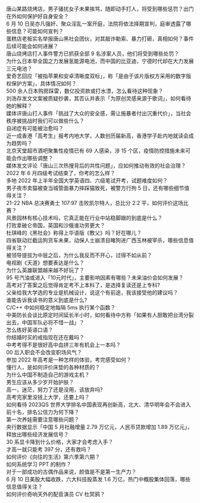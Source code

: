 唐山某路烧烤店，男子骚扰女子未果挨骂，随即动手打人，将受到哪些惩罚？出门在外如何保护好自身安全？  
6 月 10 日吴亦凡强奸、聚众淫乱一案开庭，法院将依法择期宣判，庭审透露了哪些信息？可能如何宣判？  
蛋糕店老板实名举报唐山黑社会团伙，对其敲诈勒索、暴力打砸，真相如何？事件后续可能会如何进展？  
唐山烧烤店打人事件警方已抓获全部 9 名涉案人员，他们将受到哪些处罚？  
为什么日本举全国之力发展氢能源电池，而中国的比亚迪，宁德时代却在大力发展三元电池？  
爱奇艺回应「被指苹果和安卓清晰度双标」，称「是由于该片版权方采用的数字版权保护方案」，具体情况如何？  
500 余人日本购房踩雷，数亿投资款或打水漂，怎么看待这种现象？  
刘浩存发文文案被质疑抄袭，其否认并表示「为原创灵感来源于歌词」，如何看待她的解释？  
媒体评唐山打人事件「挑战了大众的安全感，需让施暴者付出沉重代价」，当社会秩序被挑战时我们可以做些什么？  
自闭症有可能被治愈吗？  
近一成香港「高考生」报考内地大学，人数创历届新高，香港学子赴内地就读会成为趋势吗？  
北京天堂超市酒吧聚集性疫情已有 69 人感染，涉 15 个区，疫情防控措施未来可能会作出哪些调整？  
媒体发文评论「唐山三次热搜背后的共性问题」，应如何推动有效的社会治理？  
2022 年 6 月四级考试结束了，你考的怎么样？  
多地 2022 年上半年全国大学英语四、六级笔试开考，试题难度如何？  
男子夜市卖猫被查当城管面暴力摔踩猫致死，被警方行拘 5 日，还有哪些细节值得关注？  
21-22 NBA 总决赛勇士 107:97 击败凯尔特人，总比分 2:2 平，如何评价这场比赛？  
风景园林有核心技术吗，它真正能在行业中站稳脚跟的到底是什么？  
打败拿破仑帝国，英国和沙俄谁功劳更大？  
杜琪峰的《黑社会》称得上华语版《教父》吗？好在哪儿？  
四省联动拦截运狗货车未果，动保人士崩溃目睹狗进广西玉林被宰杀，哪些信息值得关注？  
被领导提拔为中层之后，为什么我反而不开心，过得不如从前？  
电视剧《天道》想要表达是什么？  
为什么英雄联盟越来越不好玩了？  
95 号汽油或进入「10元时代」，主要影响因素有哪些？未来油价会如何发展？  
高考对了答案之后觉得肯定考不上本科了，是选择复读还是上专科?  
父亲给我大学选的专业是机械设计，说这个有前途，我该接受他的建议吗？  
谁能告诉我读书的意义到底是什么?  
C/C++ 中如何稳定地每隔 5ms 执行某个函数？  
中美防长会谈比原定时间延长半小时，如何看待中方称「如果有人胆敢把台湾分裂出去，中国军队必将不惜一战」？  
怎么练好英语口语？  
你结婚时买的戒指现在还在戴吗？  
中考考得不是很好高中血拼三年有机会上一本吗？  
00 后入职会不会改变职场风气？  
参加 2022 年高考是一种怎样的体验，考完感受如何？  
懂行人，是如何评价床垫的各种材质的？  
为什么中国不制造自己的游戏主机？  
男生应该从多少岁开始护肤？  
高一，迷茫，努力了还是没用，该放弃吗?  
高考完家里没钱上大学，还要上吗？  
如何看待 2023QS 世界大学排名中国表现再创新高，北大、清华明年会不会进入前十名，排名公信力为何下降？  
第一次养娃需要注意哪些问题？  
央行数据显示「中国 5 月社融增量 2.79 万亿元，人民币贷款增加 1.89 万亿元」，释放出哪些经济发展信号？  
30 系显卡降到什么价格，大家才会考虑入手？  
才高一就只能考 397 分，还有救吗？  
如何评价《向往的生活》第六季第六期？  
如何系统学习 PPT 的制作？  
对于一部成功的古偶作品来说，颜值是不是第一生产力？  
6 月 10 日美股大幅收跌，六大科技股蒸发 1.6 万亿，热门中概股集体回落，哪些信息值得关注？  
如何评价奇响天外的配音演员 CV 杜冥鸦？  
